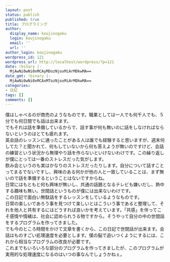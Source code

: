 ```yaml
---
layout: post
status: publish
published: true
title: プログラミング
author:
  display_name: koujinogaku
  login: koujinogaku
  email: ''
  url: ''
author_login: koujinogaku
wordpress_id: 121
wordpress_url: http://localhost/wordpress/?p=121
date: !binary |-
  MjAwNi0wNi0xMCAyMDozNjoxMiArMDkwMA==
date_gmt: !binary |-
  MjAwNi0wNi0xMCAxMTozNjoxMiArMDkwMA==
categories:
- 日記
tags: []
comments: []
---
```

<p>僕はしゃべるのが商売のようなものです。職業としては一人でも何千人でも、５分でも何日間でも話は出来ます。<br />
でもそれは話を準備しているからで、話す事が何も無いのに話をしなければならないというのはとても疲れます。<br />
英会話のレッスンに通ったことがある人は誰でも経験すると思いますが、週末何してた？と聞かれて、何もしていないから何も答えようが無いのですけど、会話の練習という状況から無理やり話を作らないといけないわけです。この繰り返しが僕にとっては一番のストレスだった気がします。<br />
飲み会というのも実はかなりのストレスだったりします。自分について話すことってまるでないですし、興味のある何かが他の人と一致していることは、まず無いので話を準備するということはないですからね。<br />
日常にはもともと何も興味が無いし、共通の話題となるテレビも嫌いだし、熱中する趣味も無い。世間話というものが僕には出来ないわけです。<br />
この日記で面白い無駄話をするレッスンをしているようなものです。<br />
日常の楽しいであろう事を見つけて楽しいとはこういう事であると整理して、それを他人と共有するにはどうすれば良いかを考えています。「共感」を伴ってこそ感情や情緒は、社会に認められうる物ですから。そうやって自分の中の世間話をするプログラムを作ってきました。<br />
でも今のところ時間をかけて文章を書くから、この日記で世間話が出来ます。会話はものすごい処理速度を必要とします。僕の脳で追いつくようにするには、これから相当なプログラムの改良が必要です。<br />
これまでもいろいろな部分のプログラムを作ってきましたが、このプログラムが実用的な処理速度になるのはいつの事なんでしょうかねぇ。</p>
